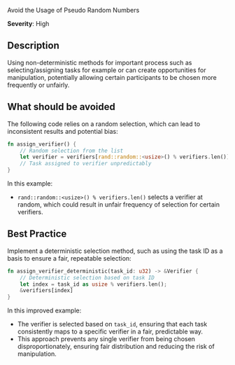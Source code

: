Avoid the Usage of Pseudo Random Numbers

**Severity**: High

## Description

Using non-deterministic methods for important process such as selecting/assigning tasks for example or can create opportunities for manipulation, potentially
allowing certain participants to be chosen more frequently or unfairly.

## What should be avoided

The following code relies on a random selection, which can lead to inconsistent results and potential bias:

```rust
fn assign_verifier() {
    // Random selection from the list
    let verifier = verifiers[rand::random::<usize>() % verifiers.len()];
    // Task assigned to verifier unpredictably
}
```

In this example:

- `rand::random::<usize>() % verifiers.len()` selects a verifier at random, which could result in unfair frequency of
  selection for certain verifiers.

## Best Practice

Implement a deterministic selection method, such as using the task ID as a basis to ensure a fair, repeatable selection:

```rust
fn assign_verifier_deterministic(task_id: u32) -> &Verifier {
    // Deterministic selection based on task ID
    let index = task_id as usize % verifiers.len();
    &verifiers[index]
}
```

In this improved example:

- The verifier is selected based on `task_id`, ensuring that each task consistently maps to a specific verifier in a
  fair, predictable way.
- This approach prevents any single verifier from being chosen disproportionately, ensuring fair distribution and
  reducing the risk of manipulation.
